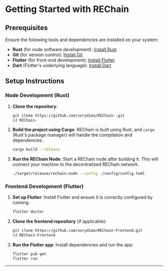
# Getting Started with REChain

## Prerequisites
Ensure the following tools and dependencies are installed on your system:
- **Rust** (for node software development): [Install Rust](https://www.rust-lang.org/learn/get-started)
- **Git** (for version control): [Install Git](https://git-scm.com/)
- **Flutter** (for front-end development): [Install Flutter](https://flutter.dev/docs/get-started/install)
- **Dart** (Flutter's underlying language): [Install Dart](https://dart.dev/get-dart)

## Setup Instructions

### Node Development (Rust)
1. **Clone the repository**:
   ```bash
   git clone https://github.com/sorydima/REChain-.git
   cd REChain-
   ```

2. **Build the project using Cargo**:
   REChain is built using Rust, and `cargo` (Rust's package manager) will handle the compilation and dependencies.
   ```bash
   cargo build --release
   ```

3. **Run the REChain Node**:
   Start a REChain node after building it. This will connect your machine to the decentralized REChain network.
   ```bash
   ./target/release/rechain-node --config ./config/config.toml
   ```

### Frontend Development (Flutter)
1. **Set up Flutter**:
   Install Flutter and ensure it is correctly configured by running:
   ```bash
   flutter doctor
   ```

2. **Clone the frontend repository** (if applicable):
   ```bash
   git clone https://github.com/sorydima/REChain-Frontend.git
   cd REChain-Frontend
   ```

3. **Run the Flutter app**:
   Install dependencies and run the app:
   ```bash
   flutter pub get
   flutter run
   ```

---

